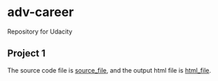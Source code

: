# adv-career
Repository for Udacity

## Project 1
The source code file is [source_file](./pro1/Test+a+Perceptual+Phenomenon+zh.ipynb), and the output html file is [html_file](./pro1/Test+a+Perceptual+Phenomenon+zh.html).
